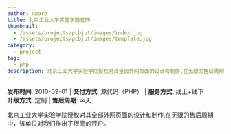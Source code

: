```yaml
---
author: upare
title: 北京工业大学实验学院官网
thumbnail:
  - /assets/projects/pcbjut/images/index.jpg
  - /assets/projects/pcbjut/images/template.jpg
category:
  - project
tag:
  - php
description: 北京工业大学实验学院授权对其全部外网页面的设计和制作,在无限的售后周期中，该单位对我们作出了很高的评价。
---
```

**发布时间**: 2010-09-01 | **交付方式**: 源代码（PHP） | **服务方式**: 线上+线下  
**升级方式**: 定制 | **售后周期**: ∞天

 北京工业大学实验学院授权对其全部外网页面的设计和制作,在无限的售后周期中，该单位对我们作出了很高的评价。